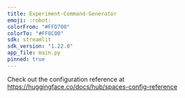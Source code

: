```yaml
---
title: Experiment-Command-Generator
emoji: :robot:
colorFrom: "#FFD700"
colorTo: "#FF8C00"
sdk: streamlit
sdk_version: "1.22.0"
app_file: main.py
pinned: true
---
```


Check out the configuration reference at https://huggingface.co/docs/hub/spaces-config-reference